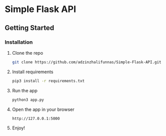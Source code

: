 # Simple Flask API

## Getting Started

### Installation

1. Clone the repo
   ```sh
   git clone https://github.com/adzinzhalifunnas/Simple-Flask-API.git
   ```
2. Install requirements
   ```sh
   pip3 install -r requirements.txt
   ```
3. Run the app
   ```sh
   python3 app.py
   ```
4. Open the app in your browser
   ```sh
   http://127.0.0.1:5000
   ```
5. Enjoy!
